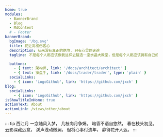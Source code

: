 ```yaml
---
home: true
modules:
  - BannerBrand
  - Blog
  - MdContent
  # - Footer
bannerBrand:
  bgImage: '/bg.svg'
  title: 花近高楼伤客心
  description: 从来没有真正的绝境, 只有心灵的迷途
  tagline: 不是每个人都应该像我这样去建造一座水晶大教堂，但是每个人都应该拥有自己的梦想，设计自己的梦想，追求自己的梦想，实现自己的梦想。梦想是生命的灵魂，是心灵的灯塔，是引导人走向成功的信仰。有了崇高的梦想，只要矢志不渝地追求，梦想就会成为现实，奋斗就会变成壮举，生命就会创造奇迹。——罗伯·舒乐

  buttons:
    - { text: 架构师, link: '/docs/architect/architect' }
    - { text: 操盘手, link: '/docs/trader/trader', type: 'plain' }
  socialLinks:
    - { icon: 'LogoGithub', link: 'https://github.com/jxch' }
blog:
  socialLinks:
    - { icon: 'LogoGithub', link: 'https://github.com/jxch' }
isShowTitleInHome: true
actionText: About
actionLink: /views/other/about
---
```


::: tip 西江月
一念随风入梦，  几枝向月争妍。  暗香不语自悠然，  春在枝头初见。   
云影深藏远意，  溪声浅动微澜。  但将心事付流年，  静待花开人返。
:::
